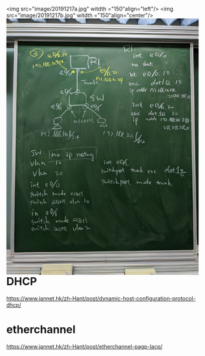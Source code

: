 
<img src="image/20191217a.jpg"  witdth ="150"align="left"/>
<img src="image/20191217b.jpg"  witdth ="150"align="center"/>
<img src="image/20191217c.jpg"  witdth ="150" align="right"/>


# DHCP

https://www.jannet.hk/zh-Hant/post/dynamic-host-configuration-protocol-dhcp/

# etherchannel
https://www.jannet.hk/zh-Hant/post/etherchannel-pagp-lacp/